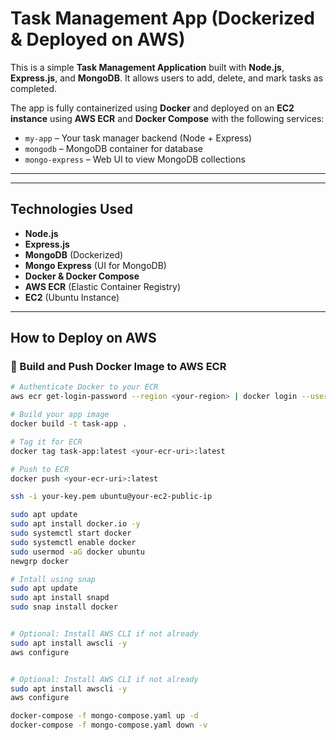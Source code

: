 # Task Management App (Dockerized & Deployed on AWS)

This is a simple **Task Management Application** built with **Node.js**, **Express.js**, and **MongoDB**. It allows users to add, delete, and mark tasks as completed.

The app is fully containerized using **Docker** and deployed on an **EC2 instance** using **AWS ECR** and **Docker Compose** with the following services:

-  `my-app` – Your task manager backend (Node + Express)
- `mongodb` – MongoDB container for database
- `mongo-express` – Web UI to view MongoDB collections

---

---

## Technologies Used

- **Node.js**
- **Express.js**
- **MongoDB** (Dockerized)
- **Mongo Express** (UI for MongoDB)
- **Docker & Docker Compose**
- **AWS ECR** (Elastic Container Registry)
- **EC2** (Ubuntu Instance)

---

## How to Deploy on AWS

### 🐳 Build and Push Docker Image to AWS ECR

```bash
# Authenticate Docker to your ECR
aws ecr get-login-password --region <your-region> | docker login --username AWS --password-stdin <your-account-id>.dkr.ecr.<your-region>.amazonaws.com

# Build your app image
docker build -t task-app .

# Tag it for ECR
docker tag task-app:latest <your-ecr-uri>:latest

# Push to ECR
docker push <your-ecr-uri>:latest

ssh -i your-key.pem ubuntu@your-ec2-public-ip

sudo apt update
sudo apt install docker.io -y
sudo systemctl start docker
sudo systemctl enable docker
sudo usermod -aG docker ubuntu
newgrp docker

# Intall using snap
sudo apt update
sudo apt install snapd
sudo snap install docker


# Optional: Install AWS CLI if not already
sudo apt install awscli -y
aws configure


# Optional: Install AWS CLI if not already
sudo apt install awscli -y
aws configure

docker-compose -f mongo-compose.yaml up -d
docker-compose -f mongo-compose.yaml down -v

```


